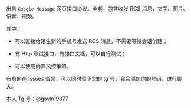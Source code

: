 出售 `Google Message` 网页接口协议。全套，包含收发 RCS 消息，文字、图片、语音、视频。

其中：
 
  * 可以直接给陌生新的手机号发送 RCS 消息，不需要等待会话创建；
 
  * 有 Http 测试接口，有接口文档，可以自行测试；   
    
  * 可以使用内置风控策略。     
  
有意的在 Issues 留言，可以同时留下您的 tg 号，我会添加你的号码，进行聊天。 

本人 Tg 号：@gavin19877
